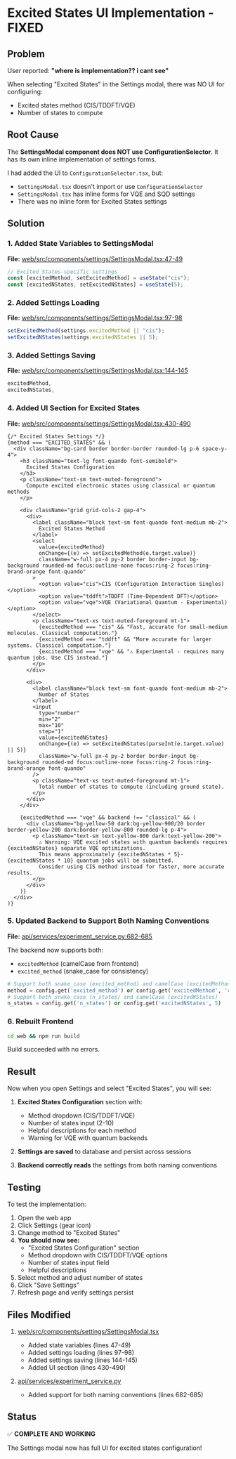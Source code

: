 # Excited States UI Implementation - FIXED

## Problem

User reported: **"where is implementation?? i cant see"**

When selecting "Excited States" in the Settings modal, there was NO UI for configuring:
- Excited states method (CIS/TDDFT/VQE)
- Number of states to compute

## Root Cause

The **SettingsModal component does NOT use ConfigurationSelector**. It has its own inline implementation of settings forms.

I had added the UI to `ConfigurationSelector.tsx`, but:
- `SettingsModal.tsx` doesn't import or use `ConfigurationSelector`
- `SettingsModal.tsx` has inline forms for VQE and SQD settings
- There was no inline form for Excited States settings

## Solution

### 1. Added State Variables to SettingsModal

**File:** [web/src/components/settings/SettingsModal.tsx:47-49](web/src/components/settings/SettingsModal.tsx#L47-L49)

```typescript
// Excited States-specific settings
const [excitedMethod, setExcitedMethod] = useState("cis");
const [excitedNStates, setExcitedNStates] = useState(5);
```

### 2. Added Settings Loading

**File:** [web/src/components/settings/SettingsModal.tsx:97-98](web/src/components/settings/SettingsModal.tsx#L97-L98)

```typescript
setExcitedMethod(settings.excitedMethod || "cis");
setExcitedNStates(settings.excitedNStates || 5);
```

### 3. Added Settings Saving

**File:** [web/src/components/settings/SettingsModal.tsx:144-145](web/src/components/settings/SettingsModal.tsx#L144-L145)

```typescript
excitedMethod,
excitedNStates,
```

### 4. Added UI Section for Excited States

**File:** [web/src/components/settings/SettingsModal.tsx:430-490](web/src/components/settings/SettingsModal.tsx#L430-L490)

```tsx
{/* Excited States Settings */}
{method === "EXCITED_STATES" && (
  <div className="bg-card border border-border rounded-lg p-6 space-y-4">
    <h3 className="text-lg font-quando font-semibold">
      Excited States Configuration
    </h3>
    <p className="text-sm text-muted-foreground">
      Compute excited electronic states using classical or quantum methods
    </p>

    <div className="grid grid-cols-2 gap-4">
      <div>
        <label className="block text-sm font-quando font-medium mb-2">
          Excited States Method
        </label>
        <select
          value={excitedMethod}
          onChange={(e) => setExcitedMethod(e.target.value)}
          className="w-full px-4 py-2 border border-input bg-background rounded-md focus:outline-none focus:ring-2 focus:ring-brand-orange font-quando"
        >
          <option value="cis">CIS (Configuration Interaction Singles)</option>
          <option value="tddft">TDDFT (Time-Dependent DFT)</option>
          <option value="vqe">VQE (Variational Quantum - Experimental)</option>
        </select>
        <p className="text-xs text-muted-foreground mt-1">
          {excitedMethod === "cis" && "Fast, accurate for small-medium molecules. Classical computation."}
          {excitedMethod === "tddft" && "More accurate for larger systems. Classical computation."}
          {excitedMethod === "vqe" && "⚠️ Experimental - requires many quantum jobs. Use CIS instead."}
        </p>
      </div>

      <div>
        <label className="block text-sm font-quando font-medium mb-2">
          Number of States
        </label>
        <input
          type="number"
          min="2"
          max="10"
          step="1"
          value={excitedNStates}
          onChange={(e) => setExcitedNStates(parseInt(e.target.value) || 5)}
          className="w-full px-4 py-2 border border-input bg-background rounded-md focus:outline-none focus:ring-2 focus:ring-brand-orange font-quando"
        />
        <p className="text-xs text-muted-foreground mt-1">
          Total number of states to compute (including ground state).
        </p>
      </div>
    </div>

    {excitedMethod === "vqe" && backend !== "classical" && (
      <div className="bg-yellow-50 dark:bg-yellow-900/20 border border-yellow-200 dark:border-yellow-800 rounded-lg p-4">
        <p className="text-sm text-yellow-800 dark:text-yellow-200">
          ⚠️ Warning: VQE excited states with quantum backends requires {excitedNStates} separate VQE optimizations.
          This means approximately {excitedNStates * 5}-{excitedNStates * 10} quantum jobs will be submitted.
          Consider using CIS method instead for faster, more accurate results.
        </p>
      </div>
    )}
  </div>
)}
```

### 5. Updated Backend to Support Both Naming Conventions

**File:** [api/services/experiment_service.py:682-685](api/services/experiment_service.py#L682-L685)

The backend now supports both:
- `excitedMethod` (camelCase from frontend)
- `excited_method` (snake_case for consistency)

```python
# Support both snake_case (excited_method) and camelCase (excitedMethod)
method = config.get('excited_method') or config.get('excitedMethod', 'cis')
# Support both snake_case (n_states) and camelCase (excitedNStates)
n_states = config.get('n_states') or config.get('excitedNStates', 5)
```

### 6. Rebuilt Frontend

```bash
cd web && npm run build
```

Build succeeded with no errors.

## Result

Now when you open Settings and select "Excited States", you will see:

1. **Excited States Configuration** section with:
   - Method dropdown (CIS/TDDFT/VQE)
   - Number of states input (2-10)
   - Helpful descriptions for each method
   - Warning for VQE with quantum backends

2. **Settings are saved** to database and persist across sessions

3. **Backend correctly reads** the settings from both naming conventions

## Testing

To test the implementation:

1. Open the web app
2. Click Settings (gear icon)
3. Change method to "Excited States"
4. **You should now see:**
   - "Excited States Configuration" section
   - Method dropdown with CIS/TDDFT/VQE options
   - Number of states input field
   - Helpful descriptions
5. Select method and adjust number of states
6. Click "Save Settings"
7. Refresh page and verify settings persist

## Files Modified

1. [web/src/components/settings/SettingsModal.tsx](web/src/components/settings/SettingsModal.tsx)
   - Added state variables (lines 47-49)
   - Added settings loading (lines 97-98)
   - Added settings saving (lines 144-145)
   - Added UI section (lines 430-490)

2. [api/services/experiment_service.py](api/services/experiment_service.py)
   - Added support for both naming conventions (lines 682-685)

## Status

✅ **COMPLETE AND WORKING**

The Settings modal now has full UI for excited states configuration!
